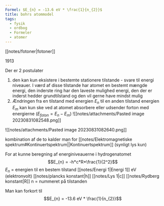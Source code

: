```yaml
---
Formel: $E_{n} = -13.6 eV * \frac{1}{n_{2}}$
title: bohrs atommodel
tags:
  - fysik
  - ordbog
  - Formeler
  - atomer
---
```

[[notes/fotoner|fotoner]]

1913

Der er 2 postulater
1) den kan kun eksistere i bestemte stationere tilstande - svare til energi niveauer. I værd af disse tilstande har atomet en bestemt mængde energi, den inderste ring har den laveste mulighed energi, den der er inderst hedder grundtilstand og den vil gerne have mindst mulig
2) Ændringen fra en tilstand med energien $E_{n}$ til en anden tilstand energien $E_{m}$ kan kun ske ved at atomet absorbere eller udsender forton med energierne ($E_{foton} = E_{n} - E_{m}$)
![[notes/attachments/Pasted image 20230831082548.png]]

![[notes/attachments/Pasted image 20230831082640.png]]

kombination af de to kalder man for [[notes/Elektromagnetiske spektrum#Kontinuertspektrum||Kontinuertspektrum]] (synligt lys kun)

For at kunne beregning af energiniveauerne i hydrogenatomet  
$$E_{n} = -h*c*R*\frac{1}{2^2}$$
$E_{n}$ = energien til en bestem tilstand [[notes/Energi 1|Energi 1]] eV (elektronvolt)
[[notes/plancks konstant|h]]
[[notes/Lys 1|c]]
[[notes/Rydberg konstant|R]]
n = nummeret på tilstanden

Man kan forkort til
$$E_{n} = -13.6 eV * \frac{1}{n_{2}}$$
